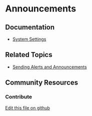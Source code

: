 # Announcements

## Documentation

* [System Settings](https://portal.liferay.dev/docs/7-2/user/-/knowledge_base/u/system-settings)

## Related Topics

* [Sending Alerts and Announcements](https://portal.liferay.dev/docs/7-2/user/-/knowledge_base/u/sending-alerts-and-announcements)

## Community Resources


### Contribute

[Edit this file on github](https://github.com/olafk/controlpanel-documentation-docs/blob/master/md/72en/com_liferay_configuration_admin_web_portlet_SystemSettingsPortlet/com.liferay.announcements.web.internal.configuration.AnnouncementsPortletInstanceConfiguration.md)

